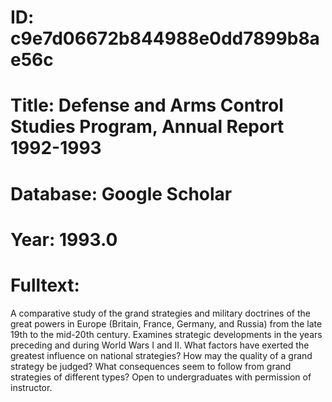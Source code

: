 # ID: c9e7d06672b844988e0dd7899b8ae56c
# Title: Defense and Arms Control Studies Program, Annual Report 1992-1993
# Database: Google Scholar
# Year: 1993.0
# Fulltext:
A comparative study of the grand strategies and military doctrines of the great powers in Europe (Britain, France, Germany, and Russia) from the late 19th to the mid-20th century.
Examines strategic developments in the years preceding and during World Wars I and II.
What factors have exerted the greatest influence on national strategies?
How may the quality of a grand strategy be judged?
What consequences seem to follow from grand strategies of different types?
Open to undergraduates with permission of instructor.